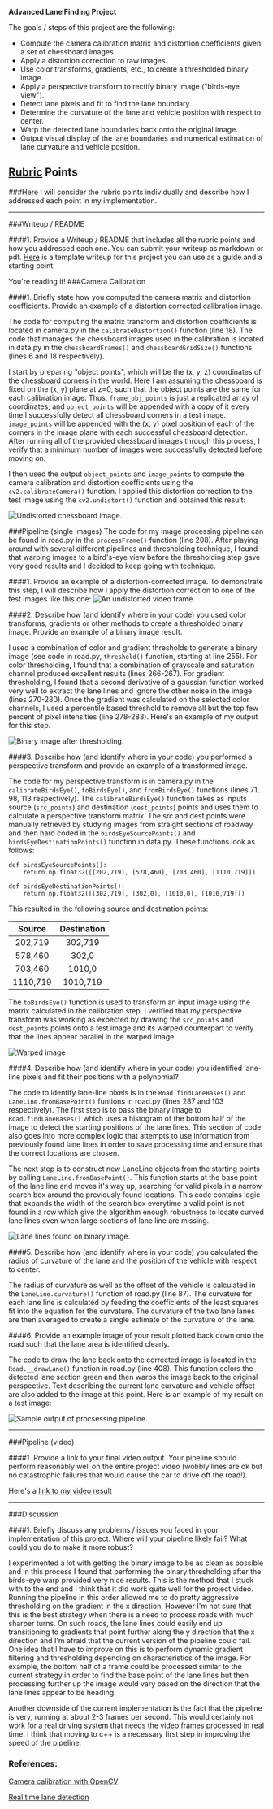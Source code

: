 **Advanced Lane Finding Project**

The goals / steps of this project are the following:

* Compute the camera calibration matrix and distortion coefficients given a set of chessboard images.
* Apply a distortion correction to raw images.
* Use color transforms, gradients, etc., to create a thresholded binary image.
* Apply a perspective transform to rectify binary image ("birds-eye view").
* Detect lane pixels and fit to find the lane boundary.
* Determine the curvature of the lane and vehicle position with respect to center.
* Warp the detected lane boundaries back onto the original image.
* Output visual display of the lane boundaries and numerical estimation of lane curvature and vehicle position.

[//]: # (Image References)

[image1]: ./examples/chessboard_corrected.png "Undistorted"
[image2]: ./examples/corrected.png "Road Transformed"
[image3]: ./examples/thresholded.png "Binary Example"
[image4]: ./examples/warp_lines.png "Warp Example"
[image5]: ./examples/curve_fit.png "Fit Visual"
[image6]: ./examples/output.png "Output"
[video1]: ./project_video.mp4 "Video"

## [Rubric](https://review.udacity.com/#!/rubrics/571/view) Points
###Here I will consider the rubric points individually and describe how I addressed each point in my implementation.  

---
###Writeup / README

####1. Provide a Writeup / README that includes all the rubric points and how you addressed each one.  You can submit your writeup as markdown or pdf.  [Here](https://github.com/udacity/CarND-Advanced-Lane-Lines/blob/master/writeup_template.md) is a template writeup for this project you can use as a guide and a starting point.  

You're reading it!
###Camera Calibration

####1. Briefly state how you computed the camera matrix and distortion coefficients. Provide an example of a distortion corrected calibration image.

The code for computing the matrix transform and distortion coefficients is located in camera.py in the `calibrateDistortion()` function (line 18). The code that manages the chessboard images used in the calibration is located in data.py in the `chessboardFrames()` and `chessboardGridSize()` functions (lines 6 and 18 respectively).

I start by preparing "object points", which will be the (x, y, z) coordinates of the chessboard corners in the world. Here I am assuming the chessboard is fixed on the (x, y) plane at z=0, such that the object points are the same for each calibration image.  Thus, `frame_obj_points` is just a replicated array of coordinates, and `object_points` will be appended with a copy of it every time I successfully detect all chessboard corners in a test image.  `image_points` will be appended with the (x, y) pixel position of each of the corners in the image plane with each successful chessboard detection. After running all of the provided chessboard images through this process, I verify that a minimum number of images were successfully detected before moving on.

I then used the output `object_points` and `image_points` to compute the camera calibration and distortion coefficients using the `cv2.calibrateCamera()` function.  I applied this distortion correction to the test image using the `cv2.undistort()` function and obtained this result: 

![Undistorted chessboard image.][image1]

###Pipeline (single images)
The code for my image processing pipeline can be found in road.py in the `processFrame()` function (line 208). After playing around with several different pipelines and thresholding technique, I found that warping images to a bird's-eye view before the thresholding step gave very good results and I decided to keep going with technique. 

####1. Provide an example of a distortion-corrected image.
To demonstrate this step, I will describe how I apply the distortion correction to one of the test images like this one:
![An undistorted video frame.][image2]

####2. Describe how (and identify where in your code) you used color transforms, gradients or other methods to create a thresholded binary image.  Provide an example of a binary image result.

I used a combination of color and gradient thresholds to generate a binary image (see code in road.py, `threshold()` function, starting at line 255). For color thresholding, I found that a combination of grayscale and saturation channel produced excellent results (lines 266-267). For gradient thresholding, I found that a second derivative of a gaussian function worked very well to extract the lane lines and ignore the other noise in the image (lines 270-280). Once the gradient was calculated on the selected color channels, I used a percentile based threshold to remove all but the top few percent of pixel intensities (line 278-283). Here's an example of my output for this step.

![Binary image after thresholding.][image3]

####3. Describe how (and identify where in your code) you performed a perspective transform and provide an example of a transformed image.

The code for my perspective transform is in camera.py in the `calibrateBirdsEye()`, `toBirdsEye()`, and `fromBirdsEye()` functions (lines 71, 98, 113 respectively). The `calibrateBirdsEye()` function takes as inputs source (`src_points`) and destination (`dest_points`) points and uses them to calculate a perspective transform matrix. The src and dest points were manually retrieved by studying images from straight sections of roadway and then hard coded in the `birdsEyeSourcePoints()` and `birdsEyeDestinationPoints()` function in data.py. These functions look as follows:

```
def birdsEyeSourcePoints():
    return np.float32([[202,719], [578,460], [703,460], [1110,719]])

def birdsEyeDestinationPoints():
    return np.float32([[302,719], [302,0], [1010,0], [1010,719]])

```

This resulted in the following source and destination points:

| Source        | Destination   | 
|:-------------:|:-------------:| 
| 202,719     | 302,719       | 
| 578,460     | 302,0     |
| 703,460     | 1010,0     |
| 1110,719     | 1010,719        |

The `toBirdsEye()` function is used to transform an input image using the matrix calculated in the calibration step. I verified that my perspective transform was working as expected by drawing the `src_points` and `dest_points` points onto a test image and its warped counterpart to verify that the lines appear parallel in the warped image.

![Warped image][image4]

####4. Describe how (and identify where in your code) you identified lane-line pixels and fit their positions with a polynomial?

The code to identify lane-line pixels is in the `Road.findLaneBases()` and `LaneLine.fromBasePoint()` funtions in road.py (lines 287 and 103 respectively). The first step is to pass the binary image to `Road.findLaneBases()` which uses a histogram of the bottom half of the image to detect the starting positions of the lane lines. This section of code also goes into more complex logic that attempts to use information from previously found lane lines in order to save processing time and ensure that the correct locations are chosen.

The next step is to construct new LaneLine objects from the starting points by calling `LaneLine.fromBasePoint()`. This function starts at the base point of the lane line and moves it's way up, searching for valid pixels in a narrow search box around the previously found locations. This code contains logic that expands the width of the search box everytime a valid point is not found in a row which give the algorithm enough robustness to locate curved lane lines even when large sections of lane line are missing.

![Lane lines found on binary image.][image5]

####5. Describe how (and identify where in your code) you calculated the radius of curvature of the lane and the position of the vehicle with respect to center.

The radius of curvature as well as the offset of the vehicle is calculated in the `LaneLine.curvature()` function of road.py (line 87). The curvature for each lane line is calculated by feeding the coefficients of the least squares fit into the equation for the curvature. The curvature of the two lane lanes are then averaged to create a single estimate of the curvature of the lane.

####6. Provide an example image of your result plotted back down onto the road such that the lane area is identified clearly.

The code to draw the lane back onto the corrected image is located in the `Road.__drawLane()` function in road.py (line 408). This function colors the detected lane section green and then warps the image back to the original perspective. Text describing the current lane curvature and vehicle offset are also added to the image at this point. Here is an example of my result on a test image:

![Sample output of procsessing pipeline.][image6]

---

###Pipeline (video)

####1. Provide a link to your final video output.  Your pipeline should perform reasonably well on the entire project video (wobbly lines are ok but no catastrophic failures that would cause the car to drive off the road!).

Here's a [link to my video result](https://www.youtube.com/watch?v=aYrzBsuoNE8&feature=youtu.be)

---

###Discussion

####1. Briefly discuss any problems / issues you faced in your implementation of this project.  Where will your pipeline likely fail?  What could you do to make it more robust?

I experimented a lot with getting the binary image to be as clean as possible and in this process I found that performing the binary thresholding after the birds-eye warp provided very nice results. This is the method that I stuck with to the end and I think that it did work quite well for the project video. Running the pipeline in this order allowed me to do pretty aggressive thresholding on the gradient in the x direction. However I'm not sure that this is the best strategy when there is a need to process roads with much sharper turns. On such roads, the lane lines could easily end up transitioning to gradients that point further along the y direction that the x direction and I'm afraid that the current version of the pipeline could fail. 
One idea that I have to improve on this is to perform dynamic gradient filtering and thresholding depending on characteristics of the image. For example, the bottom half of a frame could be processed similar to the current strategy in order to find the base point of the lane lines but then processing further up the image would vary based on the direction that the lane lines appear to be heading.

Another downside of the current implementation is the fact that  the pipeline is very, running at about 2-3 frames per second. This would certainly not work for a real driving system that needs the video frames processed in real time. I think that moving to c++ is a necessary first step in improving the speed of the pipeline.

### References:
[Camera calibration with OpenCV](http://opencv-python-tutroals.readthedocs.io/en/latest/py_tutorials/py_calib3d/py_calibration/py_calibration.html)

[Real time lane detection](http://www.vision.caltech.edu/malaa/publications/aly08realtime.pdf)

